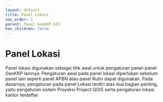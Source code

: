```yaml
---
layout: default
title: Panel Lokasi
nav_order: 1
parent: Panel GeoKKP-GIS
has_children: false
---
```




# Panel Lokasi

Panel lokasi digunakan sebagai titik awal untuk pengaturan panel-panel GeoKKP lainnya. Pengaturan awal pada panel lokasi diperlukan sebelum panel lain seperti panel APBN atau panel Rutin dapat digunakan. Pada dasarnya, pengaturan pada panel Lokasi terdiri atas dua bagian penting, yaitu pengaturan sistem Proyeksi Project QGIS serta pengaturan lokasi kantor terdaftar. 

 
